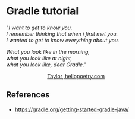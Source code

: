 # Gradle tutorial

	
"_I want to get to know you._  
_I remember thinking that when i first met you._  
_I wanted to get to know everything about you._  
	
_What you look like in the morning,_  
_what you look like at night,_  
_what you look like, dear Gradle._"

                            [Taylor, hellopoetry.com](http://hellopoetry.com/poem/751072/know-you/)

## References

 - https://gradle.org/getting-started-gradle-java/
